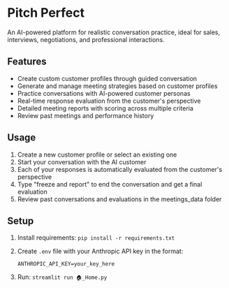 # Pitch Perfect

An AI-powered platform for realistic conversation practice, ideal for sales, interviews, negotiations, and professional interactions.

## Features

- Create custom customer profiles through guided conversation
- Generate and manage meeting strategies based on customer profiles
- Practice conversations with AI-powered customer personas
- Real-time response evaluation from the customer's perspective
- Detailed meeting reports with scoring across multiple criteria
- Review past meetings and performance history

## Usage

1. Create a new customer profile or select an existing one
2. Start your conversation with the AI customer
3. Each of your responses is automatically evaluated from the customer's perspective
4. Type "freeze and report" to end the conversation and get a final evaluation
5. Review past conversations and evaluations in the meetings_data folder

## Setup

1. Install requirements: `pip install -r requirements.txt`
2. Create `.env` file with your Anthropic API key in the format:

   ```
   ANTHROPIC_API_KEY=your_key_here
   ```
   
3. Run: `streamlit run 🏠_Home.py`